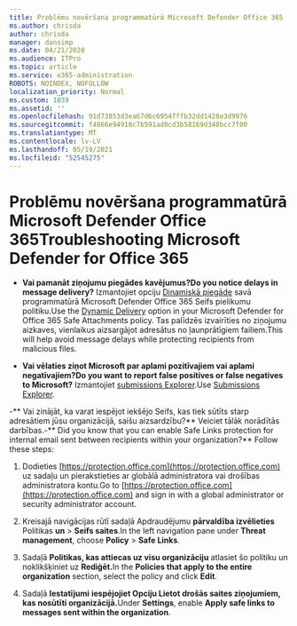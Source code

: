 ```yaml
---
title: Problēmu novēršana programmatūrā Microsoft Defender Office 365
ms.author: chrisda
author: chrisda
manager: dansimp
ms.date: 04/21/2020
ms.audience: ITPro
ms.topic: article
ms.service: o365-administration
ROBOTS: NOINDEX, NOFOLLOW
localization_priority: Normal
ms.custom: 1039
ms.assetid: ''
ms.openlocfilehash: 91d73853d3ea67d6c6954fffb32dd1428e3d9976
ms.sourcegitcommit: f4866e94918c7b591ad0cd3b58169d340bcc7f00
ms.translationtype: MT
ms.contentlocale: lv-LV
ms.lasthandoff: 05/19/2021
ms.locfileid: "52545275"
---
```

# <a name="troubleshooting-microsoft-defender-for-office-365"></a><span data-ttu-id="22335-102">Problēmu novēršana programmatūrā Microsoft Defender Office 365</span><span class="sxs-lookup"><span data-stu-id="22335-102">Troubleshooting Microsoft Defender for Office 365</span></span>

- <span data-ttu-id="22335-103">**Vai pamanāt ziņojumu piegādes kavējumus?**</span><span class="sxs-lookup"><span data-stu-id="22335-103">**Do you notice delays in message delivery?**</span></span> <span data-ttu-id="22335-104">Izmantojiet opciju [Dinamiskā piegāde](/microsoft-365/security/office-365-security/dynamic-delivery-and-previewing) savā programmatūrā Microsoft Defender Office 365 Seifs pielikumu politiku.</span><span class="sxs-lookup"><span data-stu-id="22335-104">Use the [Dynamic Delivery](/microsoft-365/security/office-365-security/dynamic-delivery-and-previewing) option in your Microsoft Defender for Office 365 Safe Attachments policy.</span></span> <span data-ttu-id="22335-105">Tas palīdzēs izvairīties no ziņojumu aizkaves, vienlaikus aizsargājot adresātus no ļaunprātīgiem failiem.</span><span class="sxs-lookup"><span data-stu-id="22335-105">This will help avoid message delays while protecting recipients from malicious files.</span></span>

- <span data-ttu-id="22335-106">**Vai vēlaties ziņot Microsoft par aplami pozitīvajiem vai aplami negatīvajiem?**</span><span class="sxs-lookup"><span data-stu-id="22335-106">**Do you want to report false positives or false negatives to Microsoft?**</span></span> <span data-ttu-id="22335-107">Izmantojiet [submissions Explorer](https://protection.office.com/reportsubmission).</span><span class="sxs-lookup"><span data-stu-id="22335-107">Use [Submissions Explorer](https://protection.office.com/reportsubmission).</span></span>

<span data-ttu-id="22335-108">-\*\* Vai zinājāt, ka varat iespējot iekšējo Seifs, kas tiek sūtīts starp adresātiem jūsu organizācijā, saišu aizsardzību?\*\* Veiciet tālāk norādītās darbības.</span><span class="sxs-lookup"><span data-stu-id="22335-108">-\*\* Did you know that you can enable Safe Links protection for internal email sent between recipients within your organization?\*\* Follow these steps:</span></span>

  1. <span data-ttu-id="22335-109">Dodieties [https://protection.office.com](https://protection.office.com) uz sadaļu un pierakstieties ar globālā administratora vai drošības administratora kontu.</span><span class="sxs-lookup"><span data-stu-id="22335-109">Go to [https://protection.office.com](https://protection.office.com) and sign in with a global administrator or security administrator account.</span></span>

  2. <span data-ttu-id="22335-110">Kreisajā navigācijas rūtī sadaļā Apdraudējumu **pārvaldība izvēlieties** Politikas **un** \> **Seifs saites**.</span><span class="sxs-lookup"><span data-stu-id="22335-110">In the left navigation pane under **Threat management**, choose **Policy** \> **Safe Links**.</span></span>

  3. <span data-ttu-id="22335-111">Sadaļā **Politikas, kas attiecas uz visu organizāciju** atlasiet šo politiku un noklikšķiniet uz **Rediģēt.**</span><span class="sxs-lookup"><span data-stu-id="22335-111">In the **Policies that apply to the entire organization** section, select the policy and click **Edit**.</span></span>

  4. <span data-ttu-id="22335-112">Sadaļā **Iestatījumi** **iespējojiet Opciju Lietot drošās saites ziņojumiem, kas nosūtīti organizācijā.**</span><span class="sxs-lookup"><span data-stu-id="22335-112">Under **Settings**, enable **Apply safe links to messages sent within the organization**.</span></span>
